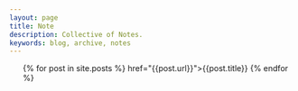 ```yaml
---
layout: page
title: Note
description: Collective of Notes.
keywords: blog, archive, notes
---
```

<ul>
	{% for post in site.posts %}
	<a> href="{{post.url}}">{{post.title}}</a>
	{% endfor %}
</ul>